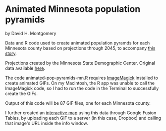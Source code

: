 # Animated Minnesota population pyramids
by David H. Montgomery
<p>Data and R code used to create animated population pyramds for each Minnesota county based on projections through 2045, to accompany <a href="http://blogs.twincities.com/politics/2015/08/09/visualized-minnesotas-greying-future/">this story</a>.</p>
<p>Projections created by the Minnesota State Demographic Center. Original data available <a href="http://mn.gov/admin/demography/data-by-topic/population-data/our-projections/index.jsp">here</a>.</p>
<p>The code animated-pop-pyramids-mn.R requires <a href="http://www.imagemagick.org/script/index.php">ImageMagick</a> installed to create animated GIFs. On my Macintosh, the R app was unable to call the ImageMagick code, so I had to run the code in the Terminal to successfully create the GIFs.</p>
<p>Output of this code will be 87 GIF files, one for each Minnesota county.</p>
<p>I further created an <a href="https://www.google.com/fusiontables/embedviz?q=select+col4%3E%3E1+from+15swKBAFNN1Qw6LISvXVmnqrTgdFvF-xLcox9X1eb&viz=MAP&h=false&lat=46.26309568045278&lng=-92.5205640625&t=1&z=6&l=col4%3E%3E1&y=2&tmplt=2&hml=KML">interactive map</a> using this data through Google Fusion Tables, by uploading each GIF to a server (in this case, Dropbox) and calling that image's URL inside the info window.</p>
